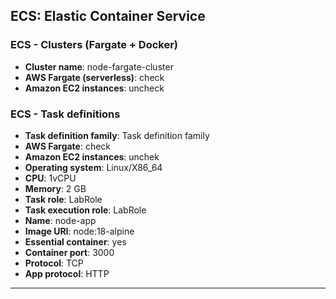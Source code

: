 ## **ECS**: Elastic Container Service

### ECS - Clusters (Fargate + Docker)
- **Cluster name**: node-fargate-cluster
- **AWS Fargate (serverless)**: check
- **Amazon EC2 instances**: uncheck

### ECS - Task definitions
- **Task definition family**: Task definition family
- **AWS Fargate**: check
- **Amazon EC2 instances**: unchek
- **Operating system**: Linux/X86_64
- **CPU**: 1vCPU
- **Memory**: 2 GB
- **Task role**: LabRole
- **Task execution role**: LabRole
- **Name**: node-app
- **Image URI**: node:18-alpine
- **Essential container**: yes
- **Container port**: 3000
- **Protocol**: TCP
- **App protocol**: HTTP

---

